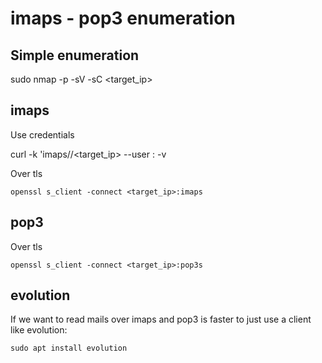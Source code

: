 # imaps - pop3 enumeration

## Simple enumeration

sudo nmap -p<ports> -sV -sC <target_ip>

## imaps

Use credentials

curl -k 'imaps//<target_ip> --user <username>:<password> -v

Over tls

```
openssl s_client -connect <target_ip>:imaps
```


## pop3

Over tls

```
openssl s_client -connect <target_ip>:pop3s
```

## evolution

If we want to read mails over imaps and pop3 is faster to just use a client like evolution:

```
sudo apt install evolution
```
